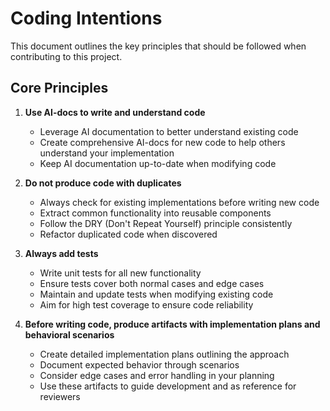 # Coding Intentions

This document outlines the key principles that should be followed when contributing to this project.

## Core Principles

1. **Use AI-docs to write and understand code**
   - Leverage AI documentation to better understand existing code
   - Create comprehensive AI-docs for new code to help others understand your implementation
   - Keep AI documentation up-to-date when modifying code

2. **Do not produce code with duplicates**
   - Always check for existing implementations before writing new code
   - Extract common functionality into reusable components
   - Follow the DRY (Don't Repeat Yourself) principle consistently
   - Refactor duplicated code when discovered

3. **Always add tests**
   - Write unit tests for all new functionality
   - Ensure tests cover both normal cases and edge cases
   - Maintain and update tests when modifying existing code
   - Aim for high test coverage to ensure code reliability

4. **Before writing code, produce artifacts with implementation plans and behavioral scenarios**
   - Create detailed implementation plans outlining the approach
   - Document expected behavior through scenarios
   - Consider edge cases and error handling in your planning
   - Use these artifacts to guide development and as reference for reviewers
